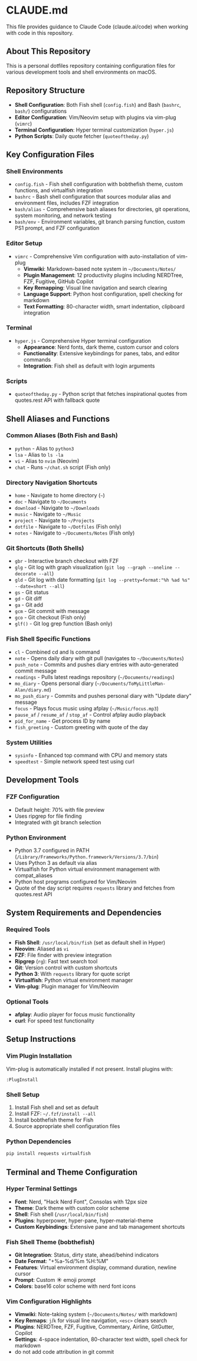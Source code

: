 # CLAUDE.md

This file provides guidance to Claude Code (claude.ai/code) when working with code in this repository.

## About This Repository

This is a personal dotfiles repository containing configuration files for various development tools and shell environments on macOS.

## Repository Structure

- **Shell Configuration**: Both Fish shell (`config.fish`) and Bash (`bashrc`, `bash/`) configurations
- **Editor Configuration**: Vim/Neovim setup with plugins via vim-plug (`vimrc`)
- **Terminal Configuration**: Hyper terminal customization (`hyper.js`)
- **Python Scripts**: Daily quote fetcher (`quoteoftheday.py`)

## Key Configuration Files

### Shell Environments
- `config.fish` - Fish shell configuration with bobthefish theme, custom functions, and virtualfish integration
- `bashrc` - Bash shell configuration that sources modular alias and environment files, includes FZF integration
- `bash/alias` - Comprehensive bash aliases for directories, git operations, system monitoring, and network testing
- `bash/env` - Environment variables, git branch parsing function, custom PS1 prompt, and FZF configuration

### Editor Setup
- `vimrc` - Comprehensive Vim configuration with auto-installation of vim-plug
  - **Vimwiki**: Markdown-based note system in `~/Documents/Notes/`
  - **Plugin Management**: 12 productivity plugins including NERDTree, FZF, Fugitive, GitHub Copilot
  - **Key Remapping**: Visual line navigation and search clearing
  - **Language Support**: Python host configuration, spell checking for markdown
  - **Text Formatting**: 80-character width, smart indentation, clipboard integration

### Terminal
- `hyper.js` - Comprehensive Hyper terminal configuration
  - **Appearance**: Nerd fonts, dark theme, custom cursor and colors
  - **Functionality**: Extensive keybindings for panes, tabs, and editor commands
  - **Integration**: Fish shell as default with login arguments

### Scripts
- `quoteoftheday.py` - Python script that fetches inspirational quotes from quotes.rest API with fallback quote

## Shell Aliases and Functions

### Common Aliases (Both Fish and Bash)
- `python` - Alias to `python3`
- `lsa` - Alias to `ls -la`
- `vi` - Alias to `nvim` (Neovim)
- `chat` - Runs `~/chat.sh` script (Fish only)

### Directory Navigation Shortcuts
- `home` - Navigate to home directory (`~`)
- `doc` - Navigate to `~/Documents`
- `download` - Navigate to `~/Downloads`
- `music` - Navigate to `~/Music`
- `project` - Navigate to `~/Projects`
- `dotfile` - Navigate to `~/Dotfiles` (Fish only)
- `notes` - Navigate to `~/Documents/Notes` (Fish only)

### Git Shortcuts (Both Shells)
- `gbr` - Interactive branch checkout with FZF
- `glg` - Git log with graph visualization (`git log --graph --oneline --decorate --all`)
- `gld` - Git log with date formatting (`git log --pretty=format:"%h %ad %s" --date=short --all`)
- `gs` - Git status
- `gd` - Git diff
- `ga` - Git add
- `gcm` - Git commit with message
- `gco` - Git checkout (Fish only)
- `glf()` - Git log grep function (Bash only)

### Fish Shell Specific Functions
- `cl` - Combined cd and ls command
- `note` - Opens daily diary with git pull (navigates to `~/Documents/Notes`)
- `push_note` - Commits and pushes diary entries with auto-generated commit message
- `readings` - Pulls latest readings repository (`~/Documents/readings`)
- `mo_diary` - Opens personal diary (`~/Documents/ToMyLittleMan-Alan/diary.md`)
- `mo_push_diary` - Commits and pushes personal diary with "Update diary" message
- `focus` - Plays focus music using afplay (`~/Music/focus.mp3`)
- `pause_af` / `resume_af` / `stop_af` - Control afplay audio playback
- `pid_for_name` - Get process ID by name
- `fish_greeting` - Custom greeting with quote of the day

### System Utilities
- `sysinfo` - Enhanced top command with CPU and memory stats
- `speedtest` - Simple network speed test using curl

## Development Tools

### FZF Configuration
- Default height: 70% with file preview
- Uses ripgrep for file finding
- Integrated with git branch selection

### Python Environment
- Python 3.7 configured in PATH (`/Library/Frameworks/Python.framework/Versions/3.7/bin`)
- Uses Python 3 as default via alias
- Virtualfish for Python virtual environment management with compat_aliases
- Python host programs configured for Vim/Neovim
- Quote of the day script requires `requests` library and fetches from quotes.rest API

## System Requirements and Dependencies

### Required Tools
- **Fish Shell**: `/usr/local/bin/fish` (set as default shell in Hyper)
- **Neovim**: Aliased as `vi`
- **FZF**: File finder with preview integration
- **Ripgrep** (`rg`): Fast text search tool
- **Git**: Version control with custom shortcuts
- **Python 3**: With `requests` library for quote script
- **Virtualfish**: Python virtual environment manager
- **Vim-plug**: Plugin manager for Vim/Neovim

### Optional Tools
- **afplay**: Audio player for focus music functionality
- **curl**: For speed test functionality

## Setup Instructions

### Vim Plugin Installation
Vim-plug is automatically installed if not present. Install plugins with:
```
:PlugInstall
```

### Shell Setup
1. Install Fish shell and set as default
2. Install FZF: `~/.fzf/install --all`
3. Install bobthefish theme for Fish
4. Source appropriate shell configuration files

### Python Dependencies
```bash
pip install requests virtualfish
```

## Terminal and Theme Configuration

### Hyper Terminal Settings
- **Font**: Nerd, "Hack Nerd Font", Consolas with 12px size
- **Theme**: Dark theme with custom color scheme
- **Shell**: Fish shell (`/usr/local/bin/fish`)
- **Plugins**: hyperpower, hyper-pane, hyper-material-theme
- **Custom Keybindings**: Extensive pane and tab management shortcuts

### Fish Shell Theme (bobthefish)
- **Git Integration**: Status, dirty state, ahead/behind indicators
- **Date Format**: "+%a-%d/%m %H:%M"
- **Features**: Virtual environment display, command duration, newline cursor
- **Prompt**: Custom ☀️ emoji prompt
- **Colors**: base16 color scheme with nerd font icons

### Vim Configuration Highlights
- **Vimwiki**: Note-taking system (`~/Documents/Notes/` with markdown)
- **Key Remaps**: `j`/`k` for visual line navigation, `<esc>` clears search
- **Plugins**: NERDTree, FZF, Fugitive, Commentary, Airline, GitGutter, Copilot
- **Settings**: 4-space indentation, 80-character text width, spell check for markdown
- do not add code attribution in git commit